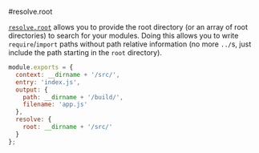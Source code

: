#resolve.root

[`resolve.root`](http://webpack.github.io/docs/configuration.html#resolve-root) allows you to provide the root directory (or an array of root directories) to search for your modules. Doing this allows you to write `require`/`import` paths without path relative information (no more `../`s, just include the path starting in the `root` directory).

```javascript
module.exports = {
  context: __dirname + '/src/',
  entry: 'index.js',
  output: {
    path: __dirname + '/build/',
    filename: 'app.js'
  },
  resolve: {
    root: __dirname + '/src/'
  }
};
```
